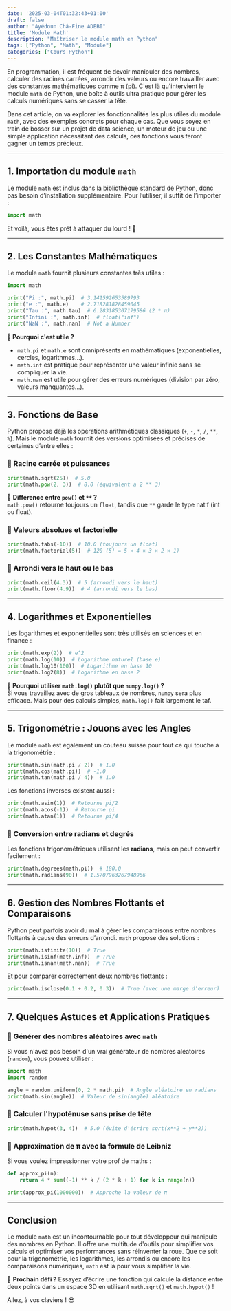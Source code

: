 ```yaml
---
date: '2025-03-04T01:32:43+01:00'
draft: false
author: "Ayédoun Châ-Fine ADEBI"
title: 'Module Math'
description: "Maîtriser le module math en Python"
tags: ["Python", "Math", "Module"]
categories: ["Cours Python"]
---
```


En programmation, il est fréquent de devoir manipuler des nombres, calculer des racines carrées, arrondir des valeurs ou encore travailler avec des constantes mathématiques comme π (pi). C'est là qu'intervient le module `math` de Python, une boîte à outils ultra pratique pour gérer les calculs numériques sans se casser la tête.

Dans cet article, on va explorer les fonctionnalités les plus utiles du module `math`, avec des exemples concrets pour chaque cas. Que vous soyez en train de bosser sur un projet de data science, un moteur de jeu ou une simple application nécessitant des calculs, ces fonctions vous feront gagner un temps précieux.

---

## **1. Importation du module `math`**

Le module `math` est inclus dans la bibliothèque standard de Python, donc pas besoin d’installation supplémentaire. Pour l’utiliser, il suffit de l’importer :

```python
import math
```

Et voilà, vous êtes prêt à attaquer du lourd ! 🚀

---

## **2. Les Constantes Mathématiques**

Le module `math` fournit plusieurs constantes très utiles :

```python
import math

print("Pi :", math.pi)  # 3.141592653589793
print("e :", math.e)    # 2.718281828459045
print("Tau :", math.tau)  # 6.283185307179586 (2 * π)
print("Infini :", math.inf)  # float("inf")
print("NaN :", math.nan)  # Not a Number
```

**🔹 Pourquoi c'est utile ?**  
- `math.pi` et `math.e` sont omniprésents en mathématiques (exponentielles, cercles, logarithmes...).  
- `math.inf` est pratique pour représenter une valeur infinie sans se compliquer la vie.  
- `math.nan` est utile pour gérer des erreurs numériques (division par zéro, valeurs manquantes...).

---

## **3. Fonctions de Base**

Python propose déjà les opérations arithmétiques classiques (`+`, `-`, `*`, `/`, `**`, `%`). Mais le module `math` fournit des versions optimisées et précises de certaines d’entre elles :

### 🔹 Racine carrée et puissances

```python
print(math.sqrt(25))  # 5.0
print(math.pow(2, 3))  # 8.0 (équivalent à 2 ** 3)
```

🔸 **Différence entre `pow()` et `**` ?**  
`math.pow()` retourne toujours un `float`, tandis que `**` garde le type natif (int ou float).

### 🔹 Valeurs absolues et factorielle

```python
print(math.fabs(-10))  # 10.0 (toujours un float)
print(math.factorial(5))  # 120 (5! = 5 × 4 × 3 × 2 × 1)
```

### 🔹 Arrondi vers le haut ou le bas

```python
print(math.ceil(4.3))  # 5 (arrondi vers le haut)
print(math.floor(4.9))  # 4 (arrondi vers le bas)
```

---

## **4. Logarithmes et Exponentielles**

Les logarithmes et exponentielles sont très utilisés en sciences et en finance :

```python
print(math.exp(2))  # e^2
print(math.log(10))  # Logarithme naturel (base e)
print(math.log10(100))  # Logarithme en base 10
print(math.log2(8))  # Logarithme en base 2
```

**🔹 Pourquoi utiliser `math.log()` plutôt que `numpy.log()` ?**  
Si vous travaillez avec de gros tableaux de nombres, `numpy` sera plus efficace. Mais pour des calculs simples, `math.log()` fait largement le taf.

---

## **5. Trigonométrie : Jouons avec les Angles**

Le module `math` est également un couteau suisse pour tout ce qui touche à la trigonométrie :

```python
print(math.sin(math.pi / 2))  # 1.0
print(math.cos(math.pi))  # -1.0
print(math.tan(math.pi / 4))  # 1.0
```

Les fonctions inverses existent aussi :

```python
print(math.asin(1))  # Retourne pi/2
print(math.acos(-1))  # Retourne pi
print(math.atan(1))  # Retourne pi/4
```

### 🔹 Conversion entre radians et degrés

Les fonctions trigonométriques utilisent les **radians**, mais on peut convertir facilement :

```python
print(math.degrees(math.pi))  # 180.0
print(math.radians(90))  # 1.5707963267948966
```

---

## **6. Gestion des Nombres Flottants et Comparaisons**

Python peut parfois avoir du mal à gérer les comparaisons entre nombres flottants à cause des erreurs d’arrondi. `math` propose des solutions :

```python
print(math.isfinite(10))  # True
print(math.isinf(math.inf))  # True
print(math.isnan(math.nan))  # True
```

Et pour comparer correctement deux nombres flottants :

```python
print(math.isclose(0.1 + 0.2, 0.3))  # True (avec une marge d’erreur)
```

---

## **7. Quelques Astuces et Applications Pratiques**

### 🔹 Générer des nombres aléatoires avec `math`
Si vous n'avez pas besoin d'un vrai générateur de nombres aléatoires (`random`), vous pouvez utiliser :

```python
import math
import random

angle = random.uniform(0, 2 * math.pi)  # Angle aléatoire en radians
print(math.sin(angle))  # Valeur de sin(angle) aléatoire
```

### 🔹 Calculer l'hypoténuse sans prise de tête

```python
print(math.hypot(3, 4))  # 5.0 (évite d'écrire sqrt(x**2 + y**2))
```

### 🔹 Approximation de π avec la formule de Leibniz

Si vous voulez impressionner votre prof de maths :

```python
def approx_pi(n):
    return 4 * sum((-1) ** k / (2 * k + 1) for k in range(n))

print(approx_pi(1000000))  # Approche la valeur de π
```

---

## **Conclusion**

Le module `math` est un incontournable pour tout développeur qui manipule des nombres en Python. Il offre une multitude d'outils pour simplifier vos calculs et optimiser vos performances sans réinventer la roue. Que ce soit pour la trigonométrie, les logarithmes, les arrondis ou encore les comparaisons numériques, `math` est là pour vous simplifier la vie.

🚀 **Prochain défi ?** Essayez d’écrire une fonction qui calcule la distance entre deux points dans un espace 3D en utilisant `math.sqrt()` et `math.hypot()` ! 

Allez, à vos claviers ! 😎
